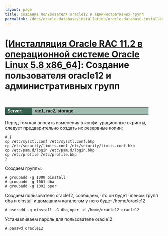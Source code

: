 ```yaml
---
layout: page
title: Создание пользователя oracle12 и административных групп
permalink: /docs/oracle-database/installation/oracle-database-installation/distributed/rac/linux/6.7/oracle/12.1/nas/users-and-groups-creation/
---
```


# <a href="/docs/oracle-database/installation/oracle-database-installation/distributed/rac/linux/5.8/oracle/11.2/">[Инсталляция Oracle RAC 11.2 в операционной системе Oracle Linux 5.8 x86_64]</a>: Создание пользователя oracle12 и административных групп

<br/>


<table cellpadding="4" cellspacing="2" align="center" border="0" width="100%">


<tr>
<td style="color: rgb(255, 255, 255);" bgcolor="#386351" width="14%"><span style="font-family: Arial,Helvetica,sans-serif; font-size: 14px;"><strong>Server:</strong></span></td>
<td height="20" bgcolor="#a2bcb1" width="60%"><span style="font-family: Arial,Helvetica,sans-serif; font-size: 14px;"><strong>rac1, rac2, storage</strong></span></td>
</tr>

</table>


Перед тем как вносить изменения в конфигурационные скрипты, следует предварительно создать их резервные копии:

	# {
	cp /etc/sysctl.conf /etc/sysctl.conf.bkp
	cp /etc/security/limits.conf /etc/security/limits.conf.bkp
	cp /etc/pam.d/login /etc/pam.d/login.bkp
	cp /etc/profile /etc/profile.bkp
	}

Создаем группы:

	# groupadd -g 1000 oinstall
	# groupadd -g 1001 dba
	# groupadd -g 1002 oper


Создаем пользователя oracle12, сообщаем, что он будет членом групп dba и oinstall и домашним каталогом у него будет /home/oracle12

	# useradd -g oinstall -G dba,oper -d /home/oracle12 oracle12

Устанавливаем пароль для пользователе oracle12

	# passwd oracle12
